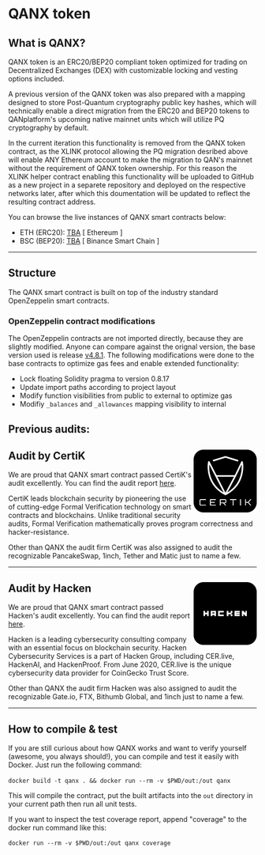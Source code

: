 # QANX token

## What is QANX?

QANX token is an ERC20/BEP20 compliant token optimized for trading on Decentralized Exchanges (DEX) with customizable locking and vesting options included.

A previous version of the QANX token was also prepared with a mapping designed to store Post-Quantum cryptography public key hashes, which will technically enable a direct migration from the ERC20 and BEP20 tokens to QANplatform's upcoming native mainnet units which will utilize PQ cryptography by default.

In the current iteration this functionality is removed from the QANX token contract, as the XLINK protocol allowing the PQ migration desribed above will enable ANY Ethereum account to make the migration to QAN's mainnet without the requirement of QANX token ownership. For this reason the XLINK helper contract enabling this functionality will be uploaded to GitHub as a new project in a separete repository and deployed on the respective networks later, after which this doumentation will be updated to reflect the resulting contract address.

You can browse the live instances of QANX smart contracts below:

- ETH (ERC20): [TBA](#) [ Ethereum ]
- BSC (BEP20): [TBA](#) [ Binance Smart Chain ]

---

## Structure

The QANX smart contract is built on top of the industry standard OpenZeppelin smart contracts.

### OpenZeppelin contract modifications

The OpenZeppelin contracts are not imported directly, because they are slightly modified. Anyone can compare against the orignal version, the base version used is release [v4.8.1](https://github.com/OpenZeppelin/openzeppelin-contracts/tree/v4.8.1/contracts/token/ERC20).
The following modifications were done to the base contracts to optimize gas fees and enable extended functionality:

- Lock floating Solidity pragma to version 0.8.17 
- Update import paths according to project layout
- Modify function visibilities from public to external to optimize gas
- Modifiy ```_balances``` and ```_allowances``` mapping visibility to internal

## Previous audits:
## Audit by CertiK <img align="right" src="./audit/certik-badge.png">

We are proud that QANX smart contract passed CertiK's audit excellently. You can find the audit report [here](./audit/REP-QANX-2021-05-28.pdf).

CertiK leads blockchain security by pioneering the use of cutting-edge Formal Verification technology on smart contracts and blockchains. Unlike traditional security audits, Formal Verification mathematically proves program correctness and hacker-resistance.

Other than QANX the audit firm CertiK was also assigned to audit the recognizable PancakeSwap, 1inch, Tether and Matic just to name a few.

---

## Audit by Hacken <img align="right" src="./audit/hacken-badge.png">

We are proud that QANX smart contract passed Hacken's audit excellently. You can find the audit report [here](./audit/Hacken-QANplatform-29032022.pdf).

Hacken is a leading cybersecurity consulting company with an essential focus on blockchain security. Hacken Cybersecurity Services is a part of Hacken Group, including CER.live, HackenAI, and HackenProof. From June 2020, CER.live is the unique cybersecurity data provider for CoinGecko Trust Score.

Other than QANX the audit firm Hacken was also assigned to audit the recognizable Gate.io, FTX, Bithumb Global, and 1inch just to name a few.

---
## How to compile & test

If you are still curious about how QANX works and want to verify yourself (awesome, you always should!), you can compile and test it easily with Docker. Just run the following command:

```docker build -t qanx . && docker run --rm -v $PWD/out:/out qanx```

This will compile the contract, put the built artifacts into the ```out``` directory in your current path then run all unit tests.

If you want to inspect the test coverage report, append "coverage" to the docker run command like this:

```
docker run --rm -v $PWD/out:/out qanx coverage
```
